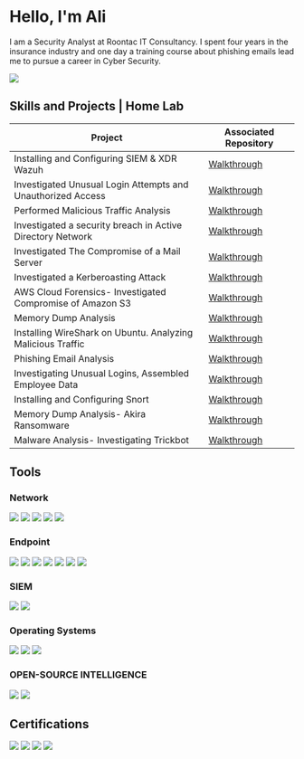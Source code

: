 # Hello, I'm Ali

I am a Security Analyst at Roontac IT Consultancy. I spent four years in the insurance industry and one day a training course about phishing emails lead me to pursue a career in Cyber Security.

<a href="https://www.linkedin.com/in/timsar-am/"><img src="https://img.shields.io/badge/-LinkedIn-0072b1?&style=for-the-badge&logo=linkedin&logoColor=white" /></a>

## Skills and Projects | Home Lab

| Project                                        | Associated Repository     |
|-----------------------------------------------|----------------------------|
| Installing and Configuring SIEM & XDR Wazuh | <a href="https://github.com/timsar-am/WazuhInstall/tree/main">Walkthrough</a>|
| Investigated Unusual Login Attempts and Unauthorized Access     | <a href="https://github.com/timsar-am/Investigated-Unusual-Login-Attempts-and-Unauthorized-Access/tree/main">Walkthrough</a>|
| Performed Malicious Traffic Analysis   | <a href="https://github.com/timsar-am/MalwareTrafficAnalysis">Walkthrough</a>|
| Investigated a security breach in Active Directory Network   | <a href="https://github.com/timsar-am/InvestigatingASecurityBreachInActiveDirectoryNetwork/tree/main">Walkthrough</a>|
| Investigated The Compromise of a Mail Server                | <a href="https://github.com/timsar-am/CompromiseOfMailServer/tree/main">Walkthrough</a>|
| Investigated a Kerberoasting Attack | <a href="https://github.com/timsar-am/KerberoastingAttack/tree/main">Walkthrough</a>|
| AWS Cloud Forensics- Investigated Compromise of Amazon S3 | <a href="https://github.com/timsar-am/AmazonS3Compromise/tree/main">Walkthrough</a>|
| Memory Dump Analysis | <a href="https://github.com/timsar-am/MemoryDumpAnalysis/tree/main">Walkthrough</a>|
| Installing WireShark on Ubuntu. Analyzing Malicious Traffic   | <a href="https://github.com/timsar-am/MaliciousTrafficAnalysis/tree/main">Walkthrough</a>|
| Phishing Email Analysis | <a href="https://github.com/timsar-am/PhishingEmail/tree/main">Walkthrough</a>|
| Investigating Unusual Logins, Assembled Employee Data | <a href="https://github.com/timsar-am/SQLGatheringEmployeeData/tree/main">Walkthrough</a>|
| Installing and Configuring Snort | <a href="https://github.com/timsar-am/InstallingandConfiguringSnort/tree/main">Walkthrough</a>|
| Memory Dump Analysis- Akira Ransomware | <a href="https://github.com/timsar-am/AkiraRansomware/tree/main">Walkthrough</a>|
| Malware Analysis- Investigating Trickbot | <a href="https://github.com/timsar-am/trickbot">Walkthrough</a>|
## Tools

### Network
<div>
    <img src="https://img.shields.io/badge/-Wireshark-1679A7?&style=for-the-badge&logo=Wireshark&logoColor=white" />
  <img src="https://img.shields.io/badge/NETWORKMINER-black" />
  <img src="https://img.shields.io/badge/ZUI%20(BRIM)-orange" />
  <img src="https://img.shields.io/badge/SNORT-pink" />
   <img src="https://img.shields.io/badge/SQL-blue" />
    
</div>

### Endpoint
<div>
    <img src="https://img.shields.io/badge/-Velociraptor-4B275F?&style=for-the-badge&logo=Velociraptor&logoColor=white" />
  <img src="https://img.shields.io/badge/PORTMASTER-green" />
  <img src="https://img.shields.io/badge/MICROSOFT%20DEFENDER%20-blue" />
<img src="https://img.shields.io/badge/Windows%20Event%20Viewer-blue" />
    <img src="https://img.shields.io/badge/Volatility%203-red" />
    <img src="https://img.shields.io/badge/EvtxECmd-blue" />
     <img src="https://img.shields.io/badge/Timeline%20Explorer-Yellow" />
    
</div>

### SIEM
<div>
    <img src="https://img.shields.io/badge/-Splunk-000000?&style=for-the-badge&logo=Splunk&logoColor=white" />
     <img src="https://img.shields.io/badge/WAZUH-blue" />
</div>

### Operating Systems 

</div>
    <img src="https://img.shields.io/badge/Windows-blue" />  <img src="https://img.shields.io/badge/Ubuntu-orange" />  <img src="https://img.shields.io/badge/Kali%20Linux-blue"/>
</div>

### OPEN-SOURCE INTELLIGENCE 

<div>
    <img src="https://img.shields.io/badge/VIRUSTOTAL-blue" />
    <img src="https://img.shields.io/badge/CYBERCHEF-white" />
</div>


## Certifications

<div>
<img src="https://img.shields.io/badge/GOOGLE%20CYBER%20SECURITY%20PROFESSIONAL-yellow" />
<img src="https://img.shields.io/badge/TRY%20HACK%20ME%20SOC%20LEVEL%201-purple" />
<img src="https://img.shields.io/badge/GOOGLE%20IT%20SUPPORT%20PROFESSIONAL-%20brown" />
<img src="https://img.shields.io/badge/AWS%20Cloud%20Practitioner%20Essentials-orange" />
</div>
